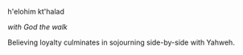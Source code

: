 h'elohim kt'halad

_with God the walk_


Believing loyalty culminates in sojourning side-by-side with Yahweh.
